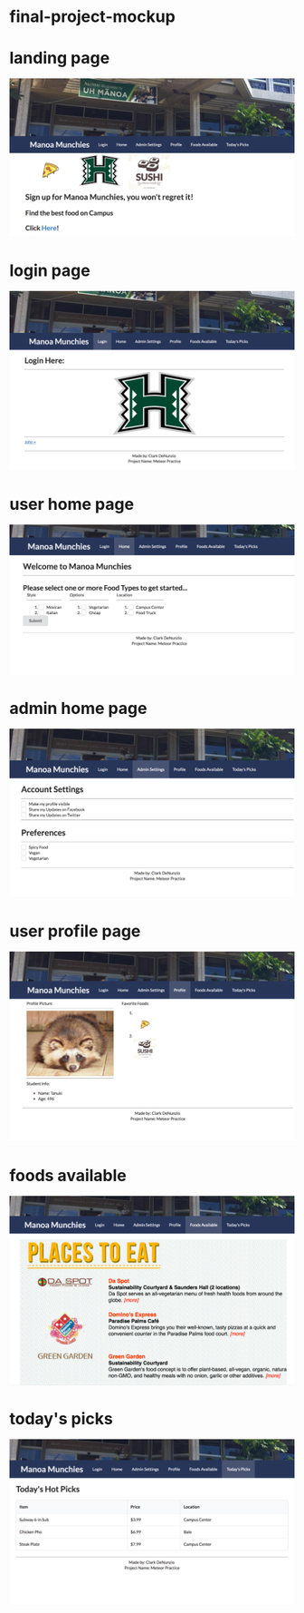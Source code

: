 # final-project-mockup

# landing page
<img class="ui centered medium image" src="screenshot 7.png">

# login page
<img class="ui centered medium image" src="screenshot 6.png">

# user home page 
<img class="ui centered medium image" src="screenshot 5.png">

# admin home page
<img class="ui centered medium image" src="screenshot 4.png">

# user profile page
<img class="ui centered medium image" src="screenshot 3.png">

# foods available
<img class="ui centered medium image" src="screenshot 2.png">

# today's picks
<img class="ui centered medium image" src="screenshot.png">

